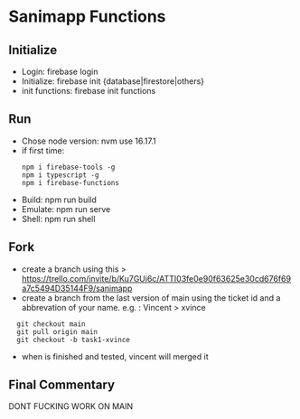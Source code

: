 ﻿# Sanimapp Functions

## Initialize

- Login: firebase login
- Initialize: firebase init {database|firestore|others}
- init functions: firebase init functions

## Run

- Chose node version: nvm use 16.17.1
- if first time: 
  ```
  npm i firebase-tools -g
  npm i typescript -g
  npm i firebase-functions
  ```  
- Build: npm run build
- Emulate: npm run serve
- Shell: npm run shell

## Fork
- create a branch using this > https://trello.com/invite/b/Ku7GUi6c/ATTI03fe0e90f63625e30cd676f69a7c5494D35144F9/sanimapp
- create a branch from the last version of main using the ticket id and a abbrevation of your name. e.g. : Vincent > xvince
```
  git checkout main
  git pull origin main 
  git checkout -b task1-xvince
```
- when is finished and tested, vincent will merged it

## Final Commentary

DONT FUCKING WORK ON MAIN 

